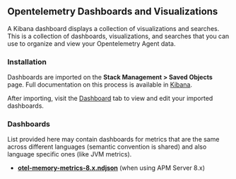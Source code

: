 ## Opentelemetry Dashboards and Visualizations

A Kibana dashboard displays a collection of visualizations and searches.
This is a collection of dashboards, visualizations, and searches that you can use to organize and view your Opentelemetry Agent data.

### Installation

Dashboards are imported on the **Stack Management > Saved Objects** page.
Full documentation on this process is available in [Kibana](https://www.elastic.co/guide/en/kibana/current/managing-saved-objects.html).

After importing, visit the [Dashboard](https://www.elastic.co/guide/en/kibana/current/dashboard.html) tab to view and edit your imported dashboards.


### Dashboards

List provided here may contain dashboards for metrics that are the same across different
languages (semantic convention is shared) and also language specific ones (like JVM metrics).

- [**otel-memory-metrics-8.x.ndjson**](otel-memory-metrics-8.x.ndjson) (when using APM Server 8.x)
